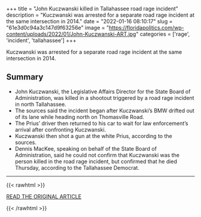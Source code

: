 +++
title = "John Kuczwanski killed in Tallahassee road rage incident"
description = "Kuczwanski was arrested for a separate road rage incident at the same intersection in 2014."
date = "2022-01-16 08:10:17"
slug = "61e3d0c94a3c147d9f63256e"
image = "https://floridapolitics.com/wp-content/uploads/2022/01/John-Kuczwanski-ART.jpg"
categories = ['rage', 'incident', 'tallahassee']
+++

Kuczwanski was arrested for a separate road rage incident at the same intersection in 2014.

## Summary

- John Kuczwanski, the Legislative Affairs Director for the State Board of Administration, was killed in a shootout triggered by a road rage incident in north Tallahassee.
- The sources said the incident began after Kuczwanski’s BMW drifted out of its lane while heading north on Thomasville Road.
- The Prius’ driver then returned to his car to wait for law enforcement’s arrival after confronting Kuczwanski.
- Kuczwanski then shot a gun at the white Prius, according to the sources.
- Dennis MacKee, speaking on behalf of the State Board of Administration, said he could not confirm that Kuczwanski was the person killed in the road rage incident, but confirmed that he died Thursday, according to the Tallahassee Democrat.

---

{{< rawhtml >}}
  <p class="article-category">
    <a target="_blank" href="https://floridapolitics.com/archives/485132-john-kuczwanski-killed-in-road-rage-incident/">READ THE ORIGINAL ARTICLE</a>
  </p>
{{< /rawhtml >}}

